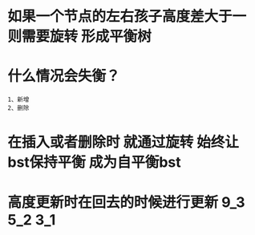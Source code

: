 # 如果一个节点的左右孩子高度差大于一 则需要旋转 形成平衡树
# 什么情况会失衡？
    1、新增
    2、删除
# 在插入或者删除时 就通过旋转 始终让bst保持平衡 成为自平衡bst


# 高度更新时在回去的时候进行更新 9_3 5_2 3_1
    